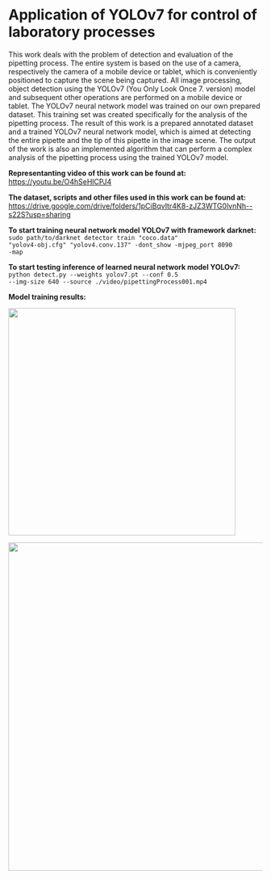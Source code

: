 # Application of YOLOv7 for control of laboratory processes
This work deals with the problem of detection and evaluation of the pipetting process. The entire system is based on the use of a camera, respectively the camera of a mobile device or tablet, which is conveniently positioned to capture the scene being captured. All image processing, object detection using the YOLOv7 (You Only Look Once 7. version) model and subsequent other operations are performed on a mobile device or tablet. The YOLOv7 neural network model was trained on our own prepared dataset. This training set was created specifically for the analysis of the pipetting process. The result of this work is a prepared annotated dataset and a trained YOLOv7 neural network model, which is aimed at detecting the entire pipette and the tip of this pipette in the image scene. The output of the work is also an implemented algorithm that can perform a complex analysis of the pipetting process using the trained YOLOv7 model.

<b>Representanting video of this work can be found at:</b></br>
https://youtu.be/O4hSeHlCPJ4

<b>The dataset, scripts and other files used in this work can be found at:</b></br>
https://drive.google.com/drive/folders/1pCiBqvItr4K8-zJZ3WTG0lvnNh--s22S?usp=sharing

<b>To start training neural network model YOLOv7 with framework darknet:</b></br>
<code>sudo path/to/darknet detector train "coco.data" "yolov4-obj.cfg" "yolov4.conv.137" -dont_show -mjpeg_port 8090 -map</code>

<b>To start testing inference of learned neural network model YOLOv7:</b></br>
<code>python detect.py --weights yolov7.pt --conf 0.5 --img-size 640 --source ./video/pipettingProcess001.mp4</code>

<b>Model training results:</b>
<p float="center">
  <img src="https://drive.google.com/uc?id=1dp1jt9ALL_nuU_jnZwyNFSQzIr7gsMcd" width="450" />
</p>

<p float="center">
  <img src="https://drive.google.com/uc?id=1rSnwwOM7-kvNuHolyzvFvrJOlRvSQqER" width="650" />
</p>
